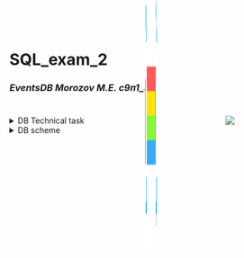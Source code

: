 # SQL_exam_2
 ### ***EventsDB Morozov M.E. с9п1_32***


<img src="rainbow.gif" width="800" height="24" style="transform:rotate(90deg);" align="center">

<img src="https://octodex.github.com/images/daftpunktocat-thomas.gif" width="120" align="right">

<details><summary> DB Technical task  </summary><p>

---

Для веб-проекта «Афиша событий» необходимо создать базу данных. В базе данных нужно хранить такую информацию:
 
- Категории событий 
    - спектакль 
    - концерт 
    - выставка 
    - цирк 
    - спорт 
    - семинары и тренинги 
    - кино 
    - юмор 
    - вечеринки 
    - детям 
    - другое 
    
- Событие 
    - название события 
    - дата проведения или диапазон дат 
    - страна проведения 
    - город проведения 
    - место проведения 
    - время проведения 
    - категория события 
    - описание события 
    - возрастные ограничения  
    - изображение для афиши события
    - максимальное количество билетов  
    - количество приобретенных билетов 
 
 - Клиенты  
    - ФИО клиента  
    - контактный email клиента  
    - дата рождения  
    - приобретенные клиентом билеты 
        - название события 
        - цена билета

- Архив событий.


> При проектировании базы данных обязательно используйте индексы. За отсутствие индексов или неправильное использование экзаменационная оценка может быть уменьшена. Продумайте систему безопасности.
- Обязательные требования к ней:
    - Пользователь с полным доступом ко всей информации 
    - Пользователь с правом только на чтение данных 
    - Пользователь с правом резервного копирования и восстановления данных 
    - Пользователь с правом создания и удаления пользователей. 

- С помощью представлений, хранимых процедур, пользовательских функций, триггеров реализуйте следующую функциональность: 
    - Отобразите все актуальные события на конкретную дату. Дата указывается в качестве параметра
    - Отобразите все актуальные события из конкретной категории. Категория указывается в качестве параметра 
    - Отобразите все актуальные события со стопроцентной продажей билетов 
    - Отобразите топ-3 самых популярных актуальных событий (по количеству приобретенных билетов) 
    - Отобразите топ-3 самых популярных категорий событий (по количеству всех приобретенных билетов). Архив событий учитывается 
    - Отобразите самое популярное событие в конкретном городе. Город указывается в качестве параметра 
    - Покажите информацию о самом активном клиенте (по количеству купленных билетов) 
    - Покажите информацию о самой непопулярной категории (по количеству событий). Архив событий учитывается. 
    - Отобразите топ-3 набирающих популярность событий (по количеству проданных билетов за 5 дней)   
    - Покажите все события, которые пройдут сегодня в указанное время. Время передаётся в качестве параметра  
    - Покажите название городов, в которых сегодня пройдут события  
    - При вставке нового клиента нужно проверять, нет ли его уже в базе данных. Если такой клиент есть, генерировать ошибку с описанием возникшей проблемы 
    - При вставке нового события нужно проверять, нет ли его уже в базе данных. Если такое событие есть, генерировать ошибку с описанием возникшей проблемы
    - При удалении прошедших событий необходимо их переносить в архив событий 
    - При попытке покупки билета проверять не достигнуто ли уже максимальное количество билетов. Если максимальное количество достигнуто, генерировать ошибку с информацией о возникшей проблеме 
    - При попытке покупки билета проверять возрастные ограничения. Если возрастное ограничение нарушено, генерировать ошибку с информацией о возникшей проблеме 
    - Настроить создание резервных копий с периодичностью раз в день.

---

</p></details>

<details><summary> DB scheme  </summary><p>

---

![Image of DB scheme](dbDesign.png "dbDesign.png")

---

</p></details>


